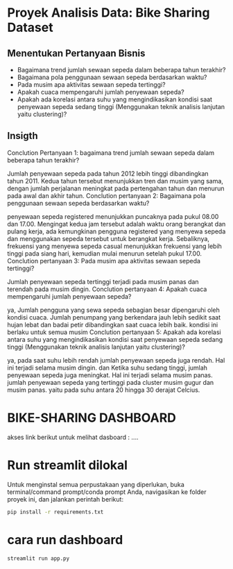 # Proyek Analisis Data: Bike Sharing Dataset

## Menentukan Pertanyaan Bisnis
- Bagaimana trend jumlah sewaan sepeda dalam beberapa tahun terakhir?
- Bagaimana pola penggunaan sewaan sepeda berdasarkan waktu?
- Pada musim apa aktivitas sewaan sepeda tertinggi?
- Apakah cuaca mempengaruhi jumlah penyewaan sepeda?
- Apakah ada korelasi antara suhu yang mengindikasikan kondisi saat penyewaan sepeda sedang tinggi (Menggunakan teknik analisis lanjutan yaitu clustering)?


## Insigth
Conclution Pertanyaan 1: bagaimana trend jumlah sewaan sepeda dalam beberapa tahun terakhir?

Jumlah penyewaan sepeda pada tahun 2012 lebih tinggi dibandingkan tahun 2011. Kedua tahun tersebut menunjukkan tren dan musim yang sama, dengan jumlah perjalanan meningkat pada pertengahan tahun dan menurun pada awal dan akhir tahun.
Conclution pertanyaan 2: Bagaimana pola penggunaan sewaan sepeda berdasarkan waktu?

penyewaan sepeda registered menunjukkan puncaknya pada pukul 08.00 dan 17.00. Mengingat kedua jam tersebut adalah waktu orang berangkat dan pulang kerja, ada kemungkinan pengguna registered yang menyewa sepeda dan menggunakan sepeda tersebut untuk berangkat kerja. Sebaliknya, frekuensi yang menyewa sepeda casual menunjukkan frekuensi yang lebih tinggi pada siang hari, kemudian mulai menurun setelah pukul 17.00.
Conclution pertanyaan 3: Pada musim apa aktivitas sewaan sepeda tertinggi?

Jumlah penyewaan sepeda tertinggi terjadi pada musim panas dan terendah pada musim dingin.
Conclution pertanyaan 4: Apakah cuaca mempengaruhi jumlah penyewaan sepeda?

ya, Jumlah pengguna yang sewa sepeda sebagian besar dipengaruhi oleh kondisi cuaca. Jumlah penumpang yang berkendara jauh lebih sedikit saat hujan lebat dan badai petir dibandingkan saat cuaca lebih baik. kondisi ini berlaku untuk semua musim
Conclution pertanyaan 5: Apakah ada korelasi antara suhu yang mengindikasikan kondisi saat penyewaan sepeda sedang tinggi (Menggunakan teknik analisis lanjutan yaitu clustering)?

ya, pada saat suhu lebih rendah jumlah penyewaan sepeda juga rendah. Hal ini terjadi selama musim dingin. dan Ketika suhu sedang tinggi, jumlah penyewaan sepeda juga meningkat. Hal ini terjadi selama musim panas. jumlah penyewaan sepeda yang tertinggi pada cluster musim gugur dan musim panas. yaitu pada suhu antara 20 hingga 30 derajat Celcius.


# BIKE-SHARING DASHBOARD
akses link berikut untuk melihat dasboard : ....

# Run streamlit dilokal
Untuk menginstal semua perpustakaan yang diperlukan, buka terminal/command prompt/conda prompt Anda, navigasikan ke folder proyek ini, dan jalankan perintah berikut:
```bash
pip install -r requirements.txt
```

# cara run dashboard
```bash
streamlit run app.py
```
